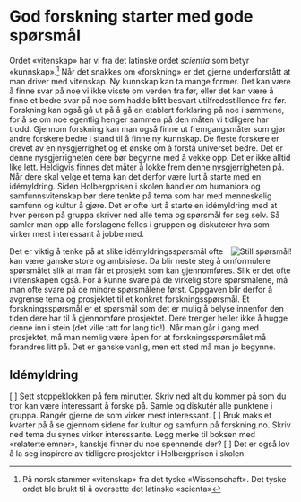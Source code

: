 God forskning starter med gode spørsmål
=======================================

Ordet «vitenskap» har vi fra det latinske ordet _scientia_ som betyr «kunnskap».[^1] Når det snakkes om «forskning» er det gjerne underforstått at man driver med vitenskap. Ny kunnskap kan ta mange former. Det kan være å finne svar på noe vi ikke visste om verden fra før, eller det kan være å finne et bedre svar på noe som hadde blitt besvart utilfredsstillende fra før. Forskning kan også gå ut på å gå en etablert forklaring på noe i sømmene, for å se om noe egentlig henger sammen på den måten vi tidligere har trodd. Gjennom forskning kan man også finne ut fremgangsmåter som gjør andre forskere bedre i stand til å finne ny kunnskap. De fleste forskere er drevet av en nysgjerrighet og et ønske om å forstå universet bedre. Det er denne nysgjerrigheten dere bør begynne med å vekke opp. Det er ikke alltid like lett. Heldigvis finnes det måter å lokke frem denne nysgjerrigheten på. Når dere skal velge et tema kan det derfor være lurt å starte med en idémyldring. Siden Holbergprisen i skolen handler om humaniora og samfunnsvitenskap bør dere tenkte på tema som har med menneskelig samfunn og kultur å gjøre. Det er ofte lurt å starte en idémyldring med at hver person på gruppa skriver ned alle tema og spørsmål for seg selv. Så samler man opp alle forslagene felles i gruppen og diskuterer hva som virker mest interessant å jobbe med.

<img alt="Still spørsmål!" src="http://jekyll-hyde.no/holberg/wp-content/uploads/2014/12/659798ea7ef4d49c0fb13816bbd995ca58d173fa70b8705a3838b40c87369eb4.jpg" class="float right" style="float:right">

Det er viktig å tenke på at slike idémyldringsspørsmål ofte kan være ganske store og ambisiøse. Da blir neste steg å omformulere spørsmålet slik at man får et prosjekt som kan gjennomføres. Slik er det ofte i vitenskapen også. For å kunne svare på de virkelig store spørsmålene, må man ofte svare på de mindre spørsmålene først. Oppgaven blir derfor å avgrense tema og prosjektet til et konkret forskningsspørsmål. Et forskningsspørsmål er et spørsmål som det er mulig å belyse innenfor den tiden dere har til å gjennomføre prosjektet. Dere trenger heller ikke å hugge denne inn i stein (det ville tatt for lang tid!). Når man går i gang med prosjektet, må man nemlig være åpen for at forskningsspørsmålet må forandres litt på. Det er ganske vanlig, men ett sted må man jo begynne.

## Idémyldring

[ ] Sett stoppeklokken på fem minutter. Skriv ned alt du kommer på som du tror kan være interessant å forske på. Samle og diskutér alle punktene i gruppa. Rangér gjerne de som virker mest interessant.
[ ] Bruk maks et kvarter på å se gjennom sidene for kultur og samfunn på forskning.no. Skriv ned tema du synes virker interessante. Legg merke til boksen med «relaterte emner», kanskje finner du noe spennende der?
[ ] Det er også lov å la seg inspirere av tidligere prosjekter i Holbergprisen i skolen.

   [2]: http://jekyll-hyde.no/holberg/1-kom-i-gang-med-forskningen/1-2-hvordan-stille-gode-forskningssporsmal/ (1.2 Hvordan stille gode forskningsspørsmål)

[^1]: På norsk stammer «vitenskap» fra det tyske «Wissenschaft». Det tyske ordet ble brukt til å oversette det latinske «scienta»
